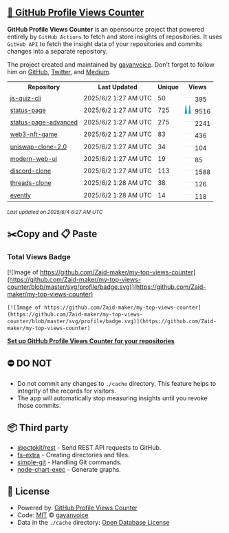## [🚀 GitHub Profile Views Counter](https://github.com/gayanvoice/github-profile-views-counter)
**GitHub Profile Views Counter** is an opensource project that powered entirely by  `GitHub Actions` to fetch and store insights of repositories.
It uses `GitHub API` to fetch the insight data of your repositories and commits changes into a separate repository.

The project created and maintained by [gayanvoice](https://github.com/gayanvoice). Don't forget to follow him on [GitHub](https://github.com/gayanvoice), [Twitter](https://twitter.com/gayanvoice), and [Medium](https://gayanvoice.medium.com/).

<table>
	<tr>
		<th>
			Repository
		</th>
		<th>
			Last Updated
		</th>
		<th>
			Unique
		</th>
		<th>
			Views
		</th>
	</tr>
	<tr>
		<td>
			<a href="https://github.com/Zaid-maker/my-top-views-counter/tree/master/readme/533320451/week.md">
				js-quiz-cli
			</a>
		</td>
		<td>
			2025/6/2 1:27 AM UTC
		</td>
		<td>
			50
		</td>
		<td>
			<img alt="Response time graph" src="https://github.com/Zaid-maker/my-top-views-counter/raw/master/graph/533320451/small/week.png" height="20"> 395
		</td>
	</tr>
	<tr>
		<td>
			<a href="https://github.com/Zaid-maker/my-top-views-counter/tree/master/readme/505392985/week.md">
				status-page
			</a>
		</td>
		<td>
			2025/6/2 1:27 AM UTC
		</td>
		<td>
			725
		</td>
		<td>
			<img alt="Response time graph" src="https://github.com/Zaid-maker/my-top-views-counter/raw/master/graph/505392985/small/week.png" height="20"> 9516
		</td>
	</tr>
	<tr>
		<td>
			<a href="https://github.com/Zaid-maker/my-top-views-counter/tree/master/readme/566474659/week.md">
				status-page-advanced
			</a>
		</td>
		<td>
			2025/6/2 1:27 AM UTC
		</td>
		<td>
			275
		</td>
		<td>
			<img alt="Response time graph" src="https://github.com/Zaid-maker/my-top-views-counter/raw/master/graph/566474659/small/week.png" height="20"> 2241
		</td>
	</tr>
	<tr>
		<td>
			<a href="https://github.com/Zaid-maker/my-top-views-counter/tree/master/readme/558985725/week.md">
				web3-nft-game
			</a>
		</td>
		<td>
			2025/6/2 1:27 AM UTC
		</td>
		<td>
			83
		</td>
		<td>
			<img alt="Response time graph" src="https://github.com/Zaid-maker/my-top-views-counter/raw/master/graph/558985725/small/week.png" height="20"> 436
		</td>
	</tr>
	<tr>
		<td>
			<a href="https://github.com/Zaid-maker/my-top-views-counter/tree/master/readme/552040013/week.md">
				uniswap-clone-2.0
			</a>
		</td>
		<td>
			2025/6/2 1:27 AM UTC
		</td>
		<td>
			34
		</td>
		<td>
			<img alt="Response time graph" src="https://github.com/Zaid-maker/my-top-views-counter/raw/master/graph/552040013/small/week.png" height="20"> 104
		</td>
	</tr>
	<tr>
		<td>
			<a href="https://github.com/Zaid-maker/my-top-views-counter/tree/master/readme/562526745/week.md">
				modern-web-ui
			</a>
		</td>
		<td>
			2025/6/2 1:27 AM UTC
		</td>
		<td>
			19
		</td>
		<td>
			<img alt="Response time graph" src="https://github.com/Zaid-maker/my-top-views-counter/raw/master/graph/562526745/small/week.png" height="20"> 85
		</td>
	</tr>
	<tr>
		<td>
			<a href="https://github.com/Zaid-maker/my-top-views-counter/tree/master/readme/687981505/week.md">
				discord-clone
			</a>
		</td>
		<td>
			2025/6/2 1:27 AM UTC
		</td>
		<td>
			113
		</td>
		<td>
			<img alt="Response time graph" src="https://github.com/Zaid-maker/my-top-views-counter/raw/master/graph/687981505/small/week.png" height="20"> 1588
		</td>
	</tr>
	<tr>
		<td>
			<a href="https://github.com/Zaid-maker/my-top-views-counter/tree/master/readme/679736750/week.md">
				threads-clone
			</a>
		</td>
		<td>
			2025/6/2 1:28 AM UTC
		</td>
		<td>
			38
		</td>
		<td>
			<img alt="Response time graph" src="https://github.com/Zaid-maker/my-top-views-counter/raw/master/graph/679736750/small/week.png" height="20"> 126
		</td>
	</tr>
	<tr>
		<td>
			<a href="https://github.com/Zaid-maker/my-top-views-counter/tree/master/readme/821722536/week.md">
				evently
			</a>
		</td>
		<td>
			2025/6/2 1:28 AM UTC
		</td>
		<td>
			14
		</td>
		<td>
			<img alt="Response time graph" src="https://github.com/Zaid-maker/my-top-views-counter/raw/master/graph/821722536/small/week.png" height="20"> 118
		</td>
	</tr>
</table>

<small><i>Last updated on 2025/6/4 6:27 AM UTC</i></small>

## ✂️Copy and 📋 Paste
### Total Views Badge
[![Image of https://github.com/Zaid-maker/my-top-views-counter](https://github.com/Zaid-maker/my-top-views-counter/blob/master/svg/profile/badge.svg)](https://github.com/Zaid-maker/my-top-views-counter)

```readme
[![Image of https://github.com/Zaid-maker/my-top-views-counter](https://github.com/Zaid-maker/my-top-views-counter/blob/master/svg/profile/badge.svg)](https://github.com/Zaid-maker/my-top-views-counter)
```
[**Set up GitHub Profile Views Counter for your repositories**](https://github.com/gayanvoice/github-profile-views-counter)
## ⛔ DO NOT
- Do not commit any changes to `./cache` directory. This feature helps to integrity of the records for visitors.
- The app will automatically stop measuring insights until you revoke those commits.
## 📦 Third party

- [@octokit/rest](https://www.npmjs.com/package/@octokit/rest) - Send REST API requests to GitHub.
- [fs-extra](https://www.npmjs.com/package/fs-extra) - Creating directories and files.
- [simple-git](https://www.npmjs.com/package/simple-git) - Handling Git commands.
- [node-chart-exec](https://www.npmjs.com/package/node-chart-exec) - Generate graphs.
## 📄 License
- Powered by: [GitHub Profile Views Counter](https://github.com/gayanvoice/github-profile-views-counter)
- Code: [MIT](./LICENSE) © [gayanvoice](https://github.com/gayanvoice)
- Data in the `./cache` directory: [Open Database License](https://opendatacommons.org/licenses/odbl/1-0/)